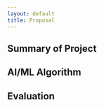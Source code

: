 ```yaml
---
layout: default
title: Proposal
---
```


## Summary of Project


## AI/ML Algorithm


## Evaluation

